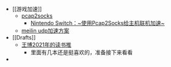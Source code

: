 - [[游戏加速]]
	- [pcap2socks](https://github.com/zhxie/pcap2socks)
		- [Nintendo Switch：~使用Pcap2Socks给主机联机加速~](https://zankyo.cc/3389/)
	- [meilin udp加速方案](https://git.luxing.im/hlx98007/UDPspeeder/-/wikis/koolshare%E7%89%88%E6%A2%85%E6%9E%97%E5%9B%BA%E4%BB%B6UDPspeeder%E5%92%8Cudp2raw%E4%B8%B2%E8%81%94%E7%9A%84%E5%AE%8C%E6%95%B4%E8%AE%BE%E7%BD%AE)
- [[Drafts]]
	- [王博2021年的读书推](https://vagabond-mambo-89f.notion.site/2021-dbc960274a54455092752004d2a1055e)
		- 里面有几本还是挺喜欢的，准备接下来看看
-